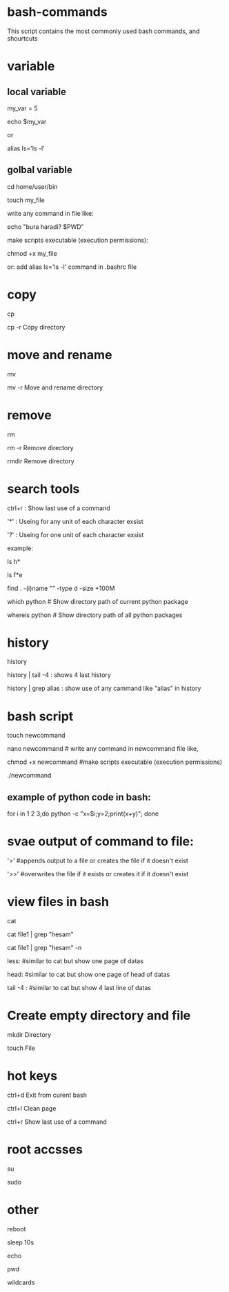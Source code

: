 # bash-commands
This script contains the most commonly used bash commands, and shourtcuts

# variable 

local variable
--------------
my_var = 5

echo $my_var

or

alias ls='ls -l'


golbal variable
---------------
cd home/user/bin

touch my_file

write any command in file like: 

echo "bura haradi? $PWD"

make scripts executable (execution permissions):

chmod +x my_file  

or:
add alias ls='ls -l' command in .bashrc file


# copy  

cp

cp -r  Copy directory


# move and rename 

mv

mv -r  Move and rename directory


# remove 

rm

rm -r  Remove directory

rmdir  Remove directory



# search tools 

ctrl+r : Show last use of a command

'*' : Useing for any unit of each character exsist

'?' : Useing for one unit of each character exsist

example:

ls h*

ls f*e

find . -(i)name ""  -type d -size +100M 

which python # Show directory path of current python package

whereis python # Show directory path of all python packages



# history 

history

history | tail -4 : shows 4 last history

history | grep alias : show use of any cammand like "alias" in history



 # bash script

touch newcommand

nano newcommand # write any command in newcommand file like,

chmod +x newcommand #make scripts executable (execution permissions) 

./newcommand 


example of python code in bash:
-------------------------------
for i in 1 2 3;do python -c "x=$i;y=2;print(x+y)"; done

 

# svae output of command to file:

'>'   #appends output to a file or creates the file if it doesn't exist

'>>'  #overwrites the file if it exists or creates it if it doesn't exist


# view files in bash 

cat

cat file1 | grep "hesam" 

cat file1 | grep "hesam" -n

less: #similar to cat but show one page of datas

head: #similar to cat but show one page of head of datas

tail -4 :  #similar to cat but show 4 last line of datas



# Create empty directory and file 

mkdir   Directory

touch   File



# hot keys 

ctrl+d Exit from curent bash

ctrl+l Clean page

ctrl+r Show last use of a command



# root accsses 

su

sudo 



# other 

reboot

sleep 10s

echo

pwd

wildcards

